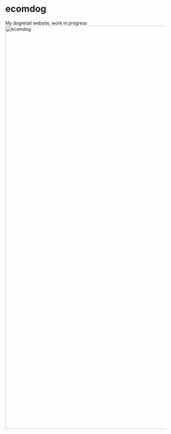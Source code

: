 # ecomdog
My dogretail website, work in progress
<img width="1265" alt="ecomdog" src="https://user-images.githubusercontent.com/126606982/232325232-8d7b0452-ffc9-4ce5-81ea-591a302d3145.png">
